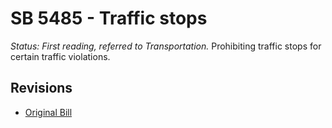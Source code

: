 # SB 5485 - Traffic stops
*Status: First reading, referred to Transportation.*
Prohibiting traffic stops for certain traffic violations.

## Revisions
* [Original Bill](1/)